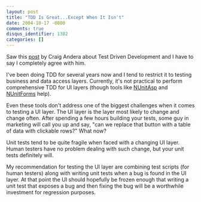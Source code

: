 ```yaml
---
layout: post
title: "TDD Is Great...Except When It Isn't"
date: 2004-10-17 -0800
comments: true
disqus_identifier: 1382
categories: []
---
```

Saw this
[post](http://pluralsight.com/blogs/craig/archive/2004/10/17/2852.aspx)
by Craig Andera about Test Driven Development and I have to say I
completely agree with him.

I've been doing TDD for several years now and I tend to restrict it to
testing business and data access layers. Currently, it's not practical
to perform comprehensive TDD for UI layers (though tools like
[NUnitAsp](http://nunitasp.sourceforge.net/) and
[NUnitForms](http://nunitforms.sourceforge.net/) help).

Even these tools don't address one of the biggest challenges when it
comes to testing a UI layer. The UI layer is the layer most likely to
change and change often. After spending a few hours building your tests,
some guy in marketing will call you up and say, "can we replace that
button with a table of data with clickable rows?" What now?

Unit tests tend to be quite fragile when faced with a changing UI layer.
Human testers have no problem dealing with such change, but your unit
tests definitely will.

My recommendation for testing the UI layer are combining test scripts
(for human testers) along with writing unit tests when a bug is found in
the UI layer. At that point the UI should hopefully be frozen enough
that writing a unit test that exposes a bug and then fixing the bug will
be a worthwhile investment for regression purposes.

